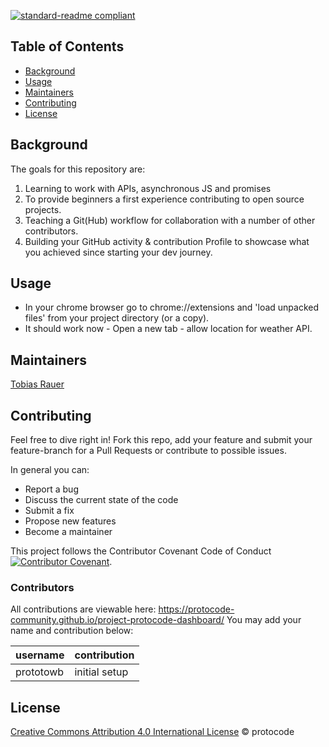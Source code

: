 [![standard-readme compliant](https://img.shields.io/badge/readme%20style-standard-brightgreen.svg?style=flat-square)](https://github.com/RichardLitt/standard-readme)

## Table of Contents
- [Background](#background)
- [Usage](#usage)
- [Maintainers](#maintainers)
- [Contributing](#contributing)
- [License](#license)

## Background
The goals for this repository are:

1. Learning to work with APIs, asynchronous JS and promises
2. To provide beginners a first experience contributing to open source projects.
3. Teaching a Git(Hub) workflow for collaboration with a number of other contributors.
4. Building your GitHub activity & contribution Profile to showcase what you achieved since starting your dev journey. 

## Usage
- In your chrome browser go to chrome://extensions and 'load unpacked files' from your project directory (or a copy).
- It should work now - Open a new tab - allow location for weather API.

## Maintainers
[Tobias Rauer](https://github.com/prototowb)

## Contributing
Feel free to dive right in! Fork this repo, add your feature and submit your feature-branch for a Pull Requests or contribute to possible issues.

In general you can: 
- Report a bug
- Discuss the current state of the code
- Submit a fix
- Propose new features
- Become a maintainer

This project follows the Contributor Covenant Code of Conduct [![Contributor Covenant](https://img.shields.io/badge/Contributor%20Covenant-2.0-4baaaa.svg)](code_of_conduct.md).

### Contributors
All contributions are viewable here: https://protocode-community.github.io/project-protocode-dashboard/
You may add your name and contribution below:

|username|contribution|
|--------|-------|
|prototowb|initial setup|

## License
[Creative Commons Attribution 4.0 International License](https://creativecommons.org/licenses/by/4.0/) © protocode
